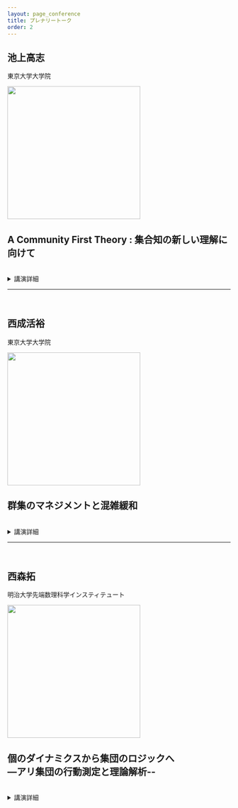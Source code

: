 ```yaml
---
layout: page_conference
title: プレナリートーク
order: 2
---
```


## 池上高志

東京大学大学院  

<img src="{{ site.baseurl }}/event_01/images/ikegami.jpg" width="300px">  

##  A Community First Theory : 集合知の新しい理解に向けて

<br>

<details>
<summary>講演詳細</summary>

テトラヒメナ、ミツバチ、アリ、そしてWebのような分散システムにおいて、私たちは「個体」ではなく「関係」からふるまいが立ち上がる現象を観察できる。私はこの視点を“Community First Theory”と呼ぶ。たとえば、同一DNAを持つテトラヒメナが異なる表現型を示し、ゲノムに差のないミツバチが巣の中で多様な役割を果たす現象は、個体の中に原因を求めるよりも、コミュニティという関係性の網の目の中で意味づけられる。私はこれらを、情報理論における冗長性（redundancy）と相乗性（synergy）という枠組みで捉えなおしている。冗長性は安定性と共有性を、相乗性は新たな機能や意味の生成を示す。自己や知性は、個に先行する「関係の構造」の中から浮かび上がる。本講演では、こうした現象の背後にある情報構造を抽出し、アンドロイドAlterなどの実験とともに、個体中心主義を超えた新しい生命観・知性観の可能性を論じたい。
<br><br>
- Itsuki Doi, Weibing Deng and Takashi Ikegami: Spontaneous and information-induced bursting activities in honeybee hives. Sci Rep 13, 11015 (2023).<br>
-  Hiroki Kojima, Akiko Kashiwagi and Takashi Ikegami: Revealing Gene Expression Heterogeneity in a Clonal Population of Tetrahymena thermophila through Single-Cell RNA Sequencing. Biochemistry and Biophysics Reports, 38, 101720 (2024).<br>
- Ilya Horiguchi, Norihiro Maruyama, Dobata Shigeto, Michael Crosscombe, Takashi Ikegami. Quantifying Autonomy in Ant Colonies Using Non-Trivial Information Closure, Proceedings of the  Artificial Life Conference  (Copenhagen, 2024).<br>
- Norihiro Maruyama, Michael Crosscombe, Shigeto Dobata, Takashi Ikegami, Emergence of Differentiation of Deterministic/Stochastic Behavior in Ants’ Collectives, Proceedings of the  Artificial Life Conference (Sapporo, 2023)<br>
<br>
<br>

キーワード：人工生命、複雑系、非線形科学、　アンドロイド、生物シミュレーション

</details>

***

<br>

## 西成活裕  

東京大学大学院

<img src="{{ site.baseurl }}/event_01/images/nishinari.jpeg" width="300px">  


## 群集のマネジメントと混雑緩和

<br>

<details>
<summary>講演詳細</summary>

人流に関する研究は近年のAIの進展等で飛躍的に広がってきた。高精度の群集センシングからシミュレーションによる群集行動予測、そしてナッジ理論を活用した群集制御など、様々な研究が世界的に行われている。そして大規模イベントでの安全で効率的な運営など、群集制御に関する社会の関心も極めて高くなってきている。そのような中でJST未来社会創造事業にて群集マネジメントに関する研究を立ち上げ、多くの関連事業者と科学的な人流制御について取り組んできた。この内容を紹介するとともに、人流のモデル化やセンシングの現状と将来、東京オリンピックや大阪EXPOのアドバイサー経験、そして混雑研究でのイグノーベル賞、新しく発足した群集マネージャー制度など、人流研究と実践に関する最前線について講演する。

<br><br>

キーワード：渋滞学、数理物理学、非線形波動論、流体力学、統計力学、群集マネジメント 　

</details>

***

<br>

## 西森拓

明治大学先端数理科学インスティテュート

<img src="{{ site.baseurl }}/event_01/images/nishimori.png" width="300px">  


## 個のダイナミクスから集団のロジックへ <br> —アリ集団の行動測定と理論解析--  

<br>

<details>
<summary>講演詳細</summary>

アリのコロニーは、特定のリーダー無しで複雑な協調行動---分業制や時間交代制---を行って生産性を上げています。我々の研究室では、その基本メカニズムを探るために、実験および理論的考察を組み合わせて研究を行ってきました。一例として、コロニー内の全てのアリ（クロオオアリ）に一辺0.5mmRFIDタグを貼り付け、個体識別しながら集団内での役割分担の移り変わりを数ヶ月にわたって自動計測して来ました。そこから、従来広く信じられてきたコロニー内での分業発生機構の仮説(=各タスクに関する休憩状態から労働状態への遷移確率がアリ毎の内在的性質として保有されている)の正当性を検証してきました。また、別の種のアリ(トビイロケアリ）に対して、採餌行動中/行動前に実験系への操作介入を行い、応答を見ることで複数の感覚情報(cue)への依拠の優位順位が、外部擾乱や幾何学的制約によって変化することを示しました。講演では、上記の興味深い行動や分業制について紹介した後、アリ社会における、個のダイナミクスと集団のロジックの関係について言及します。

<br><br>

キーワード：組織のダイナミクス、社会性昆虫、エラーの効用、役割分化、擾乱への耐性、非線形動力学

</details>



